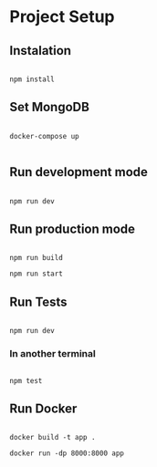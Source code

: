 # Project Setup

## Instalation

```

npm install

```

## Set MongoDB
  
```
  
docker-compose up
  
```

## Run development mode

```

npm run dev

```
  
## Run production mode

```

npm run build

npm run start

```

## Run Tests

```

npm run dev

```

### In another terminal

```

npm test

```

## Run Docker

```

docker build -t app .

docker run -dp 8000:8000 app

```
